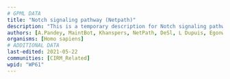 ```yaml
---
# GPML DATA
title: "Notch signaling pathway (Netpath)"
description: "This is a temporary description for Notch signaling pathway (Netpath)"
authors: [A.Pandey, MaintBot, Khanspers, NetPath, DeSl, L Dupuis, Egonw, Eweitz]
organisms: [Homo sapiens]
# ADDITIONAL DATA
last-edited: 2021-05-22
communities: [CIRM_Related]
wpid: "WP61"
---
```

